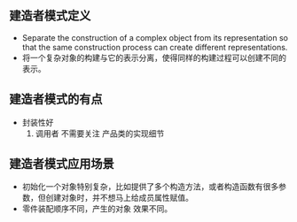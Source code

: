 ## 建造者模式定义
- Separate the construction of a complex object from its representation so that the same construction process can create different representations.
- 将一个复杂对象的构建与它的表示分离，使得同样的构建过程可以创建不同的表示。

## 建造者模式的有点
- 封装性好
    1. 调用者 不需要关注 产品类的实现细节

## 建造者模式应用场景
- 初始化一个对象特别复杂，比如提供了多个构造方法，或者构造函数有很多参数，但创建对象时，并不想马上给成员属性赋值。
- 零件装配顺序不同，产生的对象 效果不同。
